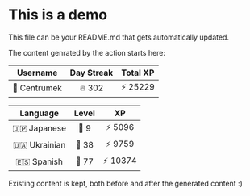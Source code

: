 # This is a demo

This file can be your README.md that gets automatically updated.

The content genrated by the action starts here:

<!--START_SECTION:duolingoStats-->
<!-- Automatically generated with https://github.com/centrumek/duolingo-readme-stats-->

| Username | Day Streak | Total XP |
|:---:|:---:|:---:|
| 👤 Centrumek | 🔥 302 | ⚡ 25229 |

| Language | Level | XP |
|:---:|:---:|:---:|
| 🇯🇵 Japanese | 👑 9 | ⚡ 5096 |
| 🇺🇦 Ukrainian | 👑 38 | ⚡ 9759 |
| 🇪🇸 Spanish | 👑 77 | ⚡ 10374 |

<!--END_SECTION:duolingoStats-->

Existing content is kept, both before and after the generated content :)
